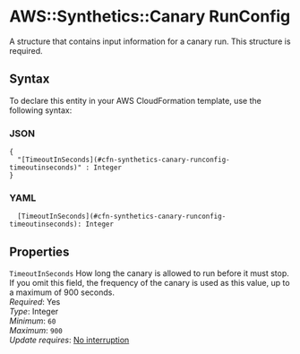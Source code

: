 # AWS::Synthetics::Canary RunConfig<a name="aws-properties-synthetics-canary-runconfig"></a>

A structure that contains input information for a canary run\. This structure is required\.

## Syntax<a name="aws-properties-synthetics-canary-runconfig-syntax"></a>

To declare this entity in your AWS CloudFormation template, use the following syntax:

### JSON<a name="aws-properties-synthetics-canary-runconfig-syntax.json"></a>

```
{
  "[TimeoutInSeconds](#cfn-synthetics-canary-runconfig-timeoutinseconds)" : Integer
}
```

### YAML<a name="aws-properties-synthetics-canary-runconfig-syntax.yaml"></a>

```
  [TimeoutInSeconds](#cfn-synthetics-canary-runconfig-timeoutinseconds): Integer
```

## Properties<a name="aws-properties-synthetics-canary-runconfig-properties"></a>

`TimeoutInSeconds`  <a name="cfn-synthetics-canary-runconfig-timeoutinseconds"></a>
How long the canary is allowed to run before it must stop\. If you omit this field, the frequency of the canary is used as this value, up to a maximum of 900 seconds\.  
*Required*: Yes  
*Type*: Integer  
*Minimum*: `60`  
*Maximum*: `900`  
*Update requires*: [No interruption](https://docs.aws.amazon.com/AWSCloudFormation/latest/UserGuide/using-cfn-updating-stacks-update-behaviors.html#update-no-interrupt)
